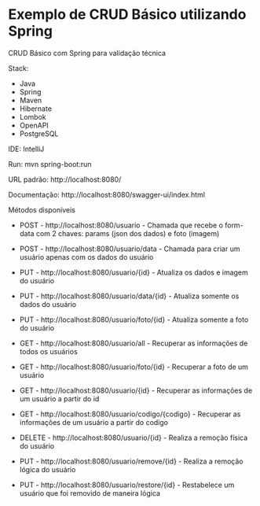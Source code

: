 # Exemplo de CRUD Básico utilizando Spring

CRUD Básico com Spring para validação técnica 

Stack:
- Java
- Spring
- Maven
- Hibernate
- Lombok
- OpenAPI
- PostgreSQL

IDE: IntelliJ

Run: mvn spring-boot:run

URL padrão: http://localhost:8080/

Documentação: http://localhost:8080/swagger-ui/index.html

Métodos disponíveis
- POST - http://localhost:8080/usuario - Chamada que recebe o form-data com 2 chaves: params (json dos dados) e foto (imagem)
- POST - http://localhost:8080/usuario/data - Chamada para criar um usuário apenas com os dados do usuário

- PUT - http://localhost:8080/usuario/{id} - Atualiza os dados e imagem do usuário
- PUT - http://localhost:8080/usuario/data/{id} - Atualiza somente os dados do usuário
- PUT - http://localhost:8080/usuario/foto/{id} - Atualiza somente a foto do usuário

- GET - http://localhost:8080/usuario/all - Recuperar as informações de todos os usuários
- GET - http://localhost:8080/usuario/foto/{id} - Recuperar a foto de um usuário
- GET - http://localhost:8080/usuario/{id} - Recuperar as informações de um usuário a partir do id
- GET - http://localhost:8080/usuario/codigo/{codigo} - Recuperar as informações de um usuário a partir do codigo

- DELETE - http://localhost:8080/usuario/{id} - Realiza a remoção física do usuário
- PUT - http://localhost:8080/usuario/remove/{id} - Realiza a remoção lógica do usuário
- PUT - http://localhost:8080/usuario/restore/{id} - Restabelece um usuário que foi removido de maneira lógica
